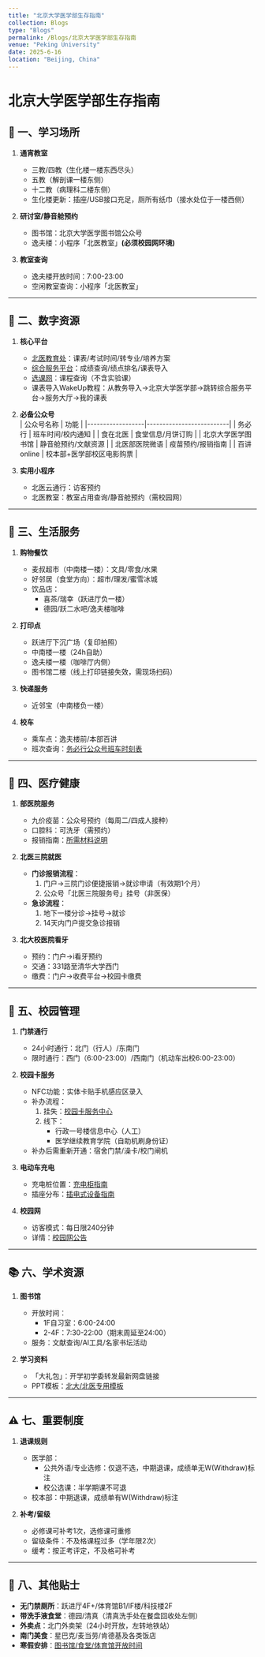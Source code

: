```yaml
---
title: "北京大学医学部生存指南"
collection: Blogs
type: "Blogs"
permalink: /Blogs/北京大学医学部生存指南
venue: "Peking University"
date: 2025-6-16
location: "Beijing, China"
---
```


# 北京大学医学部生存指南

## 🏫 一、学习场所
1. **通宵教室**  
   - 三教/四教（生化楼一楼东西尽头）
   - 五教（解剖课一楼东侧）
   - 十二教（病理科二楼东侧）
   - 生化楼更新：插座/USB接口充足，厕所有纸巾（接水处位于一楼西侧）

2. **研讨室/静音舱预约**  
   - 图书馆：北京大学医学图书馆公众号
   - 逸夫楼：小程序「北医教室」**(必须校园网环境)**

3. **教室查询**  
   - 逸夫楼开放时间：7:00-23:00
   - 空闲教室查询：小程序「北医教室」

---

## 📱 二、数字资源
1. **核心平台**  
   - [北医教育处](https://jiaoyuchu.bjmu.edu.cn/)：课表/考试时间/转专业/培养方案  
   - [综合服务平台](https://apps.bjmu.edu.cn/ywtb-portal/officialbjmu/index.html#/home/official_home)：成绩查询/绩点排名/课表导入  
   - [选课网](https://xsxk.bjmu.edu.cn/xsxkapp/sys/xsxkapp/*default/index.do)：课程查询（不含实验课）
   - 课表导入WakeUp教程：从教务导入→北京大学医学部→跳转综合服务平台→服务大厅→我的课表

2. **必备公众号**  
   | 公众号名称       | 功能                     |
   |------------------|--------------------------|
   | 务必行           | 班车时间/校内通知        |
   | 食在北医         | 食堂信息/月饼订购        |
   | 北京大学医学图书馆 | 静音舱预约/文献资源      |
   | 北医部医院微语   | 疫苗预约/报销指南        |
   | 百讲online       | 校本部+医学部校区电影购票       |

3. **实用小程序**  
   - 北医云通行：访客预约  
   - 北医教室：教室占用查询/静音舱预约（需校园网）

---

## 🛒 三、生活服务
1. **购物餐饮**  
   - 麦叔超市（中南楼一楼）：文具/零食/水果  
   - 好邻居（食堂方向）：超市/理发/蜜雪冰城  
   - 饮品店：  
     - 喜茶/瑞幸（跃进厅负一楼）  
     - 德园/跃二水吧/逸夫楼咖啡  

2. **打印点**  
   - 跃进厅下沉广场（复印拍照）  
   - 中南楼一楼（24h自助）  
   - 逸夫楼一楼（咖啡厅内侧）  
   - 图书馆二楼（线上打印链接失效，需现场扫码）  

3. **快递服务**  
   - 近邻宝（中南楼负一楼）  

4. **校车**  
   - 乘车点：逸夫楼前/本部百讲  
   - 班次查询：[务必行公众号班车时刻表](https://mp.weixin.qq.com/s/kdXDGKFyIqKodjRZZIbT5g)  

---

## 🏥 四、医疗健康
1. **部医院服务**  
   - 九价疫苗：公众号预约（每周二/四成人接种）  
   - 口腔科：可洗牙（需预约）  
   - 报销指南：[所需材料说明](https://mp.weixin.qq.com/s/lK5yqWAO6_pcHRX2nFMbEQ)

2. **北医三院就医**  
   - **门诊报销流程**：  
     1. 门户→三院门诊便捷报销→就诊申请（有效期1个月）  
     2. 公众号「北医三院服务号」挂号（非医保）  
   - **急诊流程**：  
     1. 地下一楼分诊→挂号→就诊  
     2. 14天内门户提交急诊报销  

3. **北大校医院看牙**  
   - 预约：门户→i看牙预约  
   - 交通：331路至清华大学西门  
   - 缴费：门户→收费平台→校园卡缴费  

---

## 🔐 五、校园管理
1. **门禁通行**  
   - 24小时通行：北门（行人）/东南门  
   - 限时通行：西门（6:00-23:00）/西南门（机动车出校6:00-23:00）  

2. **校园卡服务**  
   - NFC功能：实体卡贴手机感应区录入  
   - 补办流程：  
     1. 挂失：[校园卡服务中心](http://card.pku.edu.cn)  
     2. 线下：  
        - 行政一号楼信息中心（人工）  
        - 医学继续教育学院（自助机刷身份证）  
   - 补办后需重新开通：宿舍门禁/澡卡/校门闸机

3. **电动车充电**  
   - 充电桩位置：[充电柜指南](https://mp.weixin.qq.com/s/Aa1NM0fPGlFRdlB0lL47IQ)  
   - 插座分布：[插电式设备指南](https://mp.weixin.qq.com/s/GvH4sI_GoFdMfZU6OifU4Q)  

4. **校园网**  
   - 访客模式：每日限240分钟  
   - 详情：[校园网公告](https://mp.weixin.qq.com/s/dv6o5NrJoDl3JXqs95isYA)  

---

## 📚 六、学术资源
1. **图书馆**  
   - 开放时间：  
     - 1F自习室：6:00-24:00  
     - 2-4F：7:30-22:00（期末周延至24:00）  
   - 服务：文献查询/AI工具/名家书坛活动  

2. **学习资料**  
   - 「大礼包」：开学初学委转发最新网盘链接
   - PPT模板：[北大/北医专用模板](https://pan.baidu.com/s/1XYLZIzILLFZWC8YjMqGn9w?pwd=kf8s)  

---

## ⚠️ 七、重要制度
1. **退课规则**
   - 医学部：
     - 公共外语/专业选修：仅退不选，中期退课，成绩单无W(Withdraw)标注
     - 校公选课：半学期课不可退
   - 校本部：中期退课，成绩单有W(Withdraw)标注

2. **补考/留级**  
   - 必修课可补考1次，选修课可重修  
   - 留级条件：不及格课程过多（学年限2次）  
   - 缓考：按正考评定，不及格可补考  

---

## 🧭 八、其他贴士
- **无门禁厕所**：跃进厅4F+/体育馆B1/IF楼/科技楼2F  
- **带洗手液食堂**：德园/清真（清真洗手处在餐盘回收处左侧）  
- **外卖点**：北门外卖架（24小时开放，左转地铁站）  
- **南门美食**：星巴克/麦当劳/肯德基及各类饭店  
- **寒假安排**：[图书馆/食堂/体育馆开放时间](https://mp.weixin.qq.com/s/_ZzA6dTe4XrfXmwVMD35ZA)  
